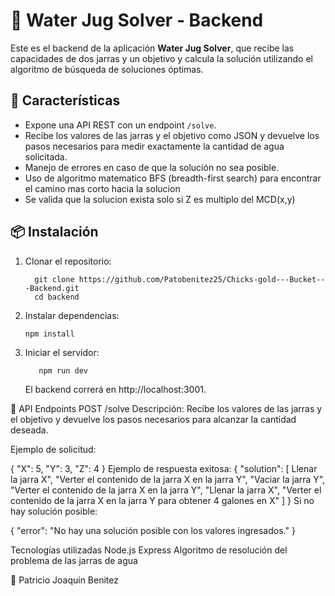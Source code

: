 # 🔢 Water Jug Solver - Backend

Este es el backend de la aplicación **Water Jug Solver**, que recibe las capacidades de dos jarras y un objetivo y calcula la solución utilizando el algoritmo de búsqueda de soluciones óptimas.

## 🚀 Características

- Expone una API REST con un endpoint `/solve`.
- Recibe los valores de las jarras y el objetivo como JSON y devuelve los pasos necesarios para medir exactamente la cantidad de agua solicitada.
- Manejo de errores en caso de que la solución no sea posible.
- Uso de algoritmo matematico BFS (breadth-first search) para encontrar el camino mas corto hacia la solucion
- Se valida que la solucion exista solo si Z es multiplo del MCD(x,y)

## 📦 Instalación

1. Clonar el repositorio:



         git clone https://github.com/Patobenitez25/Chicks-gold---Bucket---Backend.git
         cd backend

2. Instalar dependencias:

       npm install
3. Iniciar el servidor:
   
          npm run dev
    El backend correrá en http://localhost:3001.

🔗 API Endpoints
    POST /solve
    Descripción:
    Recibe los valores de las jarras y el objetivo y devuelve los pasos necesarios para alcanzar la cantidad deseada.

Ejemplo de solicitud:

{
  "X": 5,
  "Y": 3,
  "Z": 4
}
Ejemplo de respuesta exitosa:
{
  "solution": 
  [
    Llenar la jarra X",
    "Verter el contenido de la jarra X en la jarra Y",
    "Vaciar la jarra Y",
    "Verter el contenido de la jarra X en la jarra Y",
    "Llenar la jarra X",
    "Verter el contenido de la jarra X en la jarra Y para obtener 4 galones en X"
  ]
}
Si no hay solución posible:

{
  "error": "No hay una solución posible con los valores ingresados."
}

 Tecnologías utilizadas
  Node.js
  Express
  Algoritmo de resolución del problema de las jarras de agua
  
📝 Patricio Joaquin Benitez
